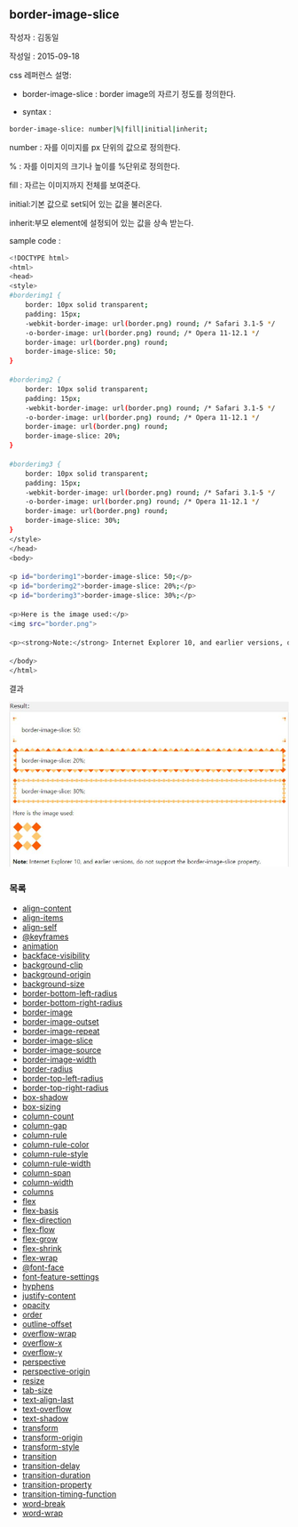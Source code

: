 ## border-image-slice

작성자 : 김동일

작성일 : 2015-09-18

css 레퍼런스 설명:
 - border-image-slice : border image의 자르기 정도를 정의한다.

 - syntax :
```sh
border-image-slice: number|%|fill|initial|inherit;
```

number : 자를 이미지를 px 단위의 값으로 정의한다.

% : 자를 이미지의 크기나 높이를 %단위로 정의한다.

fill : 자르는 이미지까지 전체를 보여준다.

initial:기본 값으로 set되어 있는 값을 불러온다.

inherit:부모 element에 설정되어 있는 값을 상속 받는다.

sample code :
```sh
<!DOCTYPE html>
<html>
<head>
<style>
#borderimg1 {
    border: 10px solid transparent;
    padding: 15px;
    -webkit-border-image: url(border.png) round; /* Safari 3.1-5 */
    -o-border-image: url(border.png) round; /* Opera 11-12.1 */
    border-image: url(border.png) round;
    border-image-slice: 50;
}

#borderimg2 {
    border: 10px solid transparent;
    padding: 15px;
    -webkit-border-image: url(border.png) round; /* Safari 3.1-5 */
    -o-border-image: url(border.png) round; /* Opera 11-12.1 */
    border-image: url(border.png) round;
    border-image-slice: 20%;
}

#borderimg3 {
    border: 10px solid transparent;
    padding: 15px;
    -webkit-border-image: url(border.png) round; /* Safari 3.1-5 */
    -o-border-image: url(border.png) round; /* Opera 11-12.1 */
    border-image: url(border.png) round;
    border-image-slice: 30%;
}
</style>
</head>
<body>

<p id="borderimg1">border-image-slice: 50;</p>
<p id="borderimg2">border-image-slice: 20%;</p>
<p id="borderimg3">border-image-slice: 30%;</p>

<p>Here is the image used:</p>
<img src="border.png">

<p><strong>Note:</strong> Internet Explorer 10, and earlier versions, do not support the border-image-slice property.</p>

</body>
</html>

```

결과

![border-image-slice](../images/border-image-slice.jpg)

### 목록
* [align-content](align-content.md)
* [align-items](align-items.md)
* [align-self](align-self.md)
* [@keyframes](@keyframes.md)
* [animation](animation.md)
* [backface-visibility](backface-visibility.md)
* [background-clip](background-clip.md)
* [background-origin](background-origin.md)
* [background-size](background-size.md)
* [border-bottom-left-radius](border-bottom-left-radius.md)
* [border-bottom-right-radius](border-bottom-right-radius.md)
* [border-image](border-image.md)
* [border-image-outset](border-image-outset.md)
* [border-image-repeat](border-image-repeat.md)
* [border-image-slice](border-image-slice.md)
* [border-image-source](border-image-source.md)
* [border-image-width](border-image-width.md)
* [border-radius](border-radius.md)
* [border-top-left-radius](border-top-left-radius.md)
* [border-top-right-radius](border-top-right-radius.md)
* [box-shadow](box-shadow.md)
* [box-sizing](box-sizing.md)
* [column-count](column-count.md)
* [column-gap](column-gap.md)
* [column-rule](column-rule.md)
* [column-rule-color](column-rule-color.md)
* [column-rule-style](column-rule-style.md)
* [column-rule-width](column-rule-width.md)
* [column-span](column-span.md)
* [column-width](column-width.md)
* [columns](columns.md)
* [flex](flex.md)
* [flex-basis](flex-basis.md)
* [flex-direction](flex-direction.md)
* [flex-flow](flex-flow.md)
* [flex-grow](flex-grow.md)
* [flex-shrink](flex-shrink.md)
* [flex-wrap](flex-wrap.md)
* [@font-face](@font-face.md)
* [font-feature-settings](font-feature-settings.md)
* [hyphens](hyphens.md)
* [justify-content](justify-content.md)
* [opacity](opacity.md)
* [order](order.md)
* [outline-offset](outline-offset.md)
* [overflow-wrap](overflow-wrap.md)
* [overflow-x](overflow-x.md)
* [overflow-y](overflow-y.md)
* [perspective](perspective.md)
* [perspective-origin](perspective-origin.md)
* [resize](resize.md)
* [tab-size](tab-size.md)
* [text-align-last](text-align-last.md)
* [text-overflow](text-overflow.md)
* [text-shadow](text-shadow.md)
* [transform](transform.md)
* [transform-origin](transform-origin.md)
* [transform-style](transform-style.md)
* [transition](transition.md)
* [transition-delay](transition-delay.md)
* [transition-duration](transition-duration.md)
* [transition-property](transition-property.md)
* [transition-timing-function](transition-timing-function.md)
* [word-break](word-break.md)
* [word-wrap](word-wrap.md)
